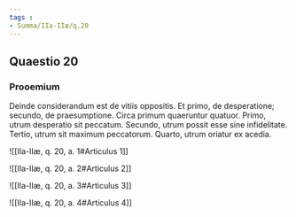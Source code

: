 ```yaml
---
tags : 
- Summa/IIa-IIæ/q.20
---
```


## Quaestio 20

### Prooemium

Deinde considerandum est de vitiis oppositis. Et primo, de desperatione; secundo, de praesumptione. Circa primum quaeruntur quatuor. Primo, utrum desperatio sit peccatum. Secundo, utrum possit esse sine infidelitate. Tertio, utrum sit maximum peccatorum. Quarto, utrum oriatur ex acedia.

![[IIa-IIæ, q. 20, a. 1#Articulus 1]]

![[IIa-IIæ, q. 20, a. 2#Articulus 2]]

![[IIa-IIæ, q. 20, a. 3#Articulus 3]]

![[IIa-IIæ, q. 20, a. 4#Articulus 4]]

